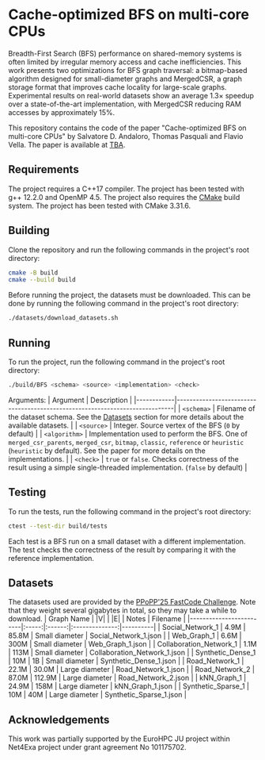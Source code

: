 # Cache-optimized BFS on multi-core CPUs

Breadth-First Search (BFS) performance on shared-memory systems is often limited by irregular memory access and cache inefficiencies. This work presents two optimizations for BFS graph traversal: a bitmap-based algorithm designed for small-diameter graphs and MergedCSR, a graph storage format that improves cache locality for large-scale graphs. Experimental results on real-world datasets show an average 1.3× speedup over a state-of-the-art implementation, with MergedCSR reducing RAM accesses by approximately 15%.

This repository contains the code of the paper "Cache-optimized BFS on multi-core CPUs" by Salvatore D. Andaloro, Thomas Pasquali and Flavio Vella. The paper is available at [TBA]().

## Requirements
The project requires a C++17 compiler. The project has been tested with g++ 12.2.0 and OpenMP 4.5. The project also requires the [CMake](https://cmake.org/) build system. The project has been tested with CMake 3.31.6.

## Building
Clone the repository and run the following commands in the project's root directory:
```bash
cmake -B build
cmake --build build
```

Before running the project, the datasets must be downloaded. This can be done by running the following command in the project's root directory:
```bash
./datasets/download_datasets.sh
```

## Running
To run the project, run the following command in the project's root directory:
```bash
./build/BFS <schema> <source> <implementation> <check>
```
Arguments:
  | Argument   | Description |
  |------------|-----------------------------------------------------------------------------|
  | `<schema>` | Filename of the dataset schema. See the [Datasets](#datasets) section for more details about the available datasets. |
  | `<source>` | Integer. Source vertex of the BFS (`0` by default) |
  | `<algorithm>` | Implementation used to perform the BFS. One of `merged_csr_parents`, `merged_csr`, `bitmap`, `classic`, `reference` or `heuristic` (`heuristic` by default). See the paper for more details on the implementations. |
  | `<check>`  | `true` or `false`. Checks correctness of the result using a simple single-threaded implementation. (`false` by default) |

## Testing

To run the tests, run the following command in the project's root directory:
```bash
ctest --test-dir build/tests
```
Each test is a BFS run on a small dataset with a different implementation. The test checks the correctness of the result by comparing it with the reference implementation.

## Datasets
The datasets used are provided by the [PPoPP'25 FastCode Challenge](https://fastcode.org/events/fastcode-challenge/spe4ic/#dataset-diversity). Note that they weight several gigabytes in total, so they may take a while to download.
|        Graph Name       | \|V\| |  \|E\| |      Notes     | Filename |
|-------------------------|:-----:|:------:|:--------------:|----------|
| Social_Network_1        | 4.9M  | 85.8M  | Small diameter | Social_Network_1.json |
| Web_Graph_1             | 6.6M  | 300M   | Small diameter | Web_Graph_1.json |
| Collaboration_Network_1 | 1.1M  | 113M   | Small diameter | Collaboration_Network_1.json |
| Synthetic_Dense_1       | 10M   | 1B     | Small diameter | Synthetic_Dense_1.json |
| Road_Network_1          | 22.1M | 30.0M  | Large diameter | Road_Network_1.json |
| Road_Network_2          | 87.0M | 112.9M | Large diameter | Road_Network_2.json |
| kNN_Graph_1             | 24.9M | 158M   | Large diameter | kNN_Graph_1.json |
| Synthetic_Sparse_1      | 10M   | 40M    | Large diameter | Synthetic_Sparse_1.json |

## Acknowledgements
This work was partially supported by the EuroHPC JU project within Net4Exa project under grant agreement No 101175702.